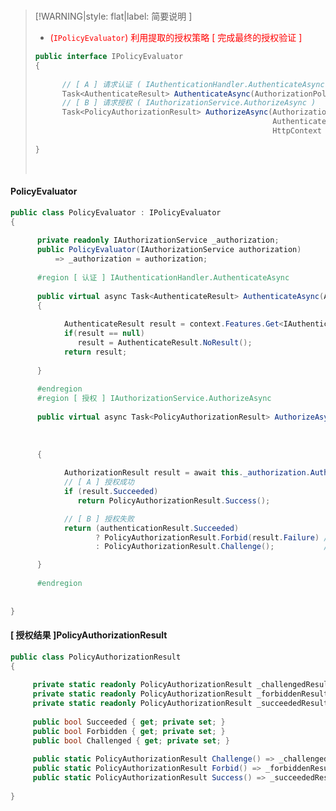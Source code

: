 <br/>

>[!WARNING|style: flat|label: 简要说明 ]
>
>- <span style='color:red'>(`IPolicyEvaluator`) 利用提取的授权策略 [ 完成最终的授权验证 ]</span>
>
>```csharp
>public interface IPolicyEvaluator
>{
>    
>       // [ A ] 请求认证 ( IAuthenticationHandler.AuthenticateAsync )
>       Task<AuthenticateResult> AuthenticateAsync(AuthorizationPolicy policy, HttpContext context);
>       // [ B ] 请求授权 ( IAuthorizationService.AuthorizeAsync )
>       Task<PolicyAuthorizationResult> AuthorizeAsync(AuthorizationPolicy policy, 
>                                                      AuthenticateResult authenticationResult, // [ A ]认证结果
>                                                      HttpContext context, object? resource);
>     
>}
>
>
>```
>
>
>
><br/>

<!-- tabs:start -->

#### **PolicyEvaluator**

```csharp
public class PolicyEvaluator : IPolicyEvaluator
{
    
      private readonly IAuthorizationService _authorization;
      public PolicyEvaluator(IAuthorizationService authorization)
          => _authorization = authorization;
 
      #region [ 认证 ] IAuthenticationHandler.AuthenticateAsync
      
      public virtual async Task<AuthenticateResult> AuthenticateAsync(AuthorizationPolicy policy, HttpContext context)
      {
           
            AuthenticateResult result = context.Features.Get<IAuthenticateResultFeature>()?.AuthenticateResult;
            if(result == null)
               result = AuthenticateResult.NoResult();
            return result;
            
      }
    
      #endregion
      #region [ 授权 ] IAuthorizationService.AuthorizeAsync
      
      public virtual async Task<PolicyAuthorizationResult> AuthorizeAsync(AuthorizationPolicy policy, 
                                                                          AuthenticateResult authenticationResult, 
                                                                          HttpContext context, 
                                                                          object? resource)
      {
          
            AuthorizationResult result = await this._authorization.AuthorizeAsync(context.User, resource, policy);
            // [ A ] 授权成功
            if (result.Succeeded)
               return PolicyAuthorizationResult.Success();

            // [ B ] 授权失败
            return (authenticationResult.Succeeded)
                   ? PolicyAuthorizationResult.Forbid(result.Failure) // 1. 认证成功: [ 质询拒绝 ] 无权访问 ( 状态码 403 )
                   : PolicyAuthorizationResult.Challenge();           // 2. 认证失败: [ 质询验证 ] 无效票据( 匿名请求/票据过期 )：状态码 401

      }
    
      #endregion
      
    
}


```



#### **[ 授权结果 ]PolicyAuthorizationResult**

```csharp
public class PolicyAuthorizationResult
{
      
     private static readonly PolicyAuthorizationResult _challengedResult = new() { Challenged = true };
     private static readonly PolicyAuthorizationResult _forbiddenResult = new() { Forbidden = true };
     private static readonly PolicyAuthorizationResult _succeededResult = new() { Succeeded = true };
    
     public bool Succeeded { get; private set; }
     public bool Forbidden { get; private set; }
     public bool Challenged { get; private set; }
    
     public static PolicyAuthorizationResult Challenge() => _challengedResult;
     public static PolicyAuthorizationResult Forbid() => _forbiddenResult;
     public static PolicyAuthorizationResult Success() => _succeededResult;
     
}


```





<!-- tabs:end -->



